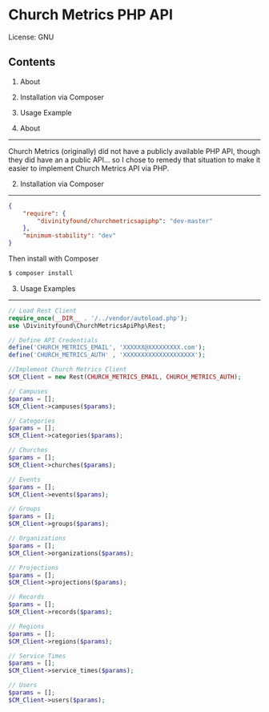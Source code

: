 Church Metrics PHP API
=================================================

License: GNU

Contents
--------
1. About
2. Installation via Composer
3. Usage Example

1. About
--------
Church Metrics (originally) did not have a publicly available PHP API, though they did have an a public API... so I chose to remedy that situation to make it easier to implement Church Metrics API via PHP.

2. Installation via Composer
--------
```json
{
	"require": {
		"divinityfound/churchmetricsapiphp": "dev-master"
	},
	"minimum-stability": "dev"
}
```
Then install with Composer

```bash
$ composer install
```

3. Usage Examples
--------

```php
// Load Rest Client
require_once(__DIR__ . '/../vendor/autoload.php');
use \Divinityfound\ChurchMetricsApiPhp\Rest;

// Define API Credentials
define('CHURCH_METRICS_EMAIL', 'XXXXXX@XXXXXXXXX.com');
define('CHURCH_METRICS_AUTH' , 'XXXXXXXXXXXXXXXXXXXX');

//Implement Church Metrics Client
$CM_Client = new Rest(CHURCH_METRICS_EMAIL, CHURCH_METRICS_AUTH);

// Campuses
$params = [];
$CM_Client->campuses($params);

// Categories
$params = [];
$CM_Client->categories($params);

// Churches
$params = [];
$CM_Client->churches($params);

// Events
$params = [];
$CM_Client->events($params);

// Groups
$params = [];
$CM_Client->groups($params);

// Organizations
$params = [];
$CM_Client->organizations($params);

// Projections
$params = [];
$CM_Client->projections($params);

// Records
$params = [];
$CM_Client->records($params);

// Regions
$params = [];
$CM_Client->regions($params);

// Service Times
$params = [];
$CM_Client->service_times($params);

// Users
$params = [];
$CM_Client->users($params);


```